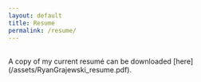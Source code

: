 ```yaml
---
layout: default
title: Resume
permalink: /resume/
---
```

<br>
A copy of my current resumé can be downloaded [here](/assets/RyanGrajewski_resume.pdf).
</br>


